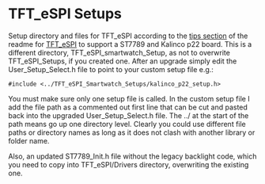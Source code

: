 # TFT_eSPI Setups
Setup directory and files for TFT_eSPI according to the [tips section](https://github.com/Bodmer/TFT_eSPI#tips) of the readme for [TFT_eSPI](https://github.com/Bodmer/TFT_eSPI) to support a ST7789 and Kalinco p22 board. This is a different directory, TFT_eSPI_smartwatch_Setup, as not to overwrite TFT_eSPI_Setups, if you created one. After an upgrade simply edit the User_Setup_Select.h file to point to your custom setup file e.g.:
```
#include <../TFT_eSPI_Smartwatch_Setups/kalinco_p22_setup.h>
```
You must make sure only one setup file is called. In the custom setup file I add the file path as a commented out first line that can be cut and pasted back into the upgraded User_Setup_Select.h file. The ../ at the start of the path means go up one directory level. Clearly you could use different file paths or directory names as long as it does not clash with another library or folder name.

Also, an updated ST7789_Init.h file without the legacy backlight code, which you need to copy into TFT_eSPI/Drivers directory, overwriting the existing one.
